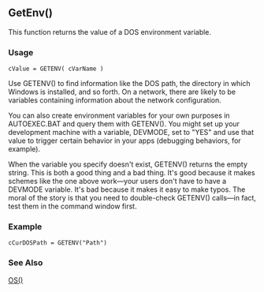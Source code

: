 ## GetEnv()

This function returns the value of a DOS environment variable.

### Usage

```foxpro
cValue = GETENV( cVarName )
```

Use GETENV() to find information like the DOS path, the directory in which Windows is installed, and so forth. On a network, there are likely to be variables containing information about the network configuration.

You can also create environment variables for your own purposes in AUTOEXEC.BAT and query them with GETENV(). You might set up your development machine with a variable, DEVMODE, set to "YES" and use that value to trigger certain behavior in your apps (debugging behaviors, for example).

When the variable you specify doesn't exist, GETENV() returns the empty string. This is both a good thing and a bad thing. It's good because it makes schemes like the one above work&mdash;your users don't have to have a DEVMODE variable. It's bad because it makes it easy to make typos. The moral of the story is that you need to double-check GETENV() calls&mdash;in fact, test them in the command window first.

### Example

```foxpro
cCurDOSPath = GETENV("Path")
```
### See Also

[OS()](s4g119.md)